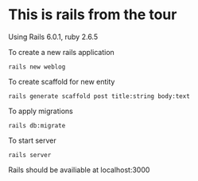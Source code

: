# This is rails from the tour
Using Rails 6.0.1, ruby 2.6.5

To create a new rails application
```
rails new weblog
```

To create scaffold for new entity
```
rails generate scaffold post title:string body:text
```

To apply migrations
```
rails db:migrate
```

To start server
```
rails server
```
Rails should be availiable at localhost:3000
